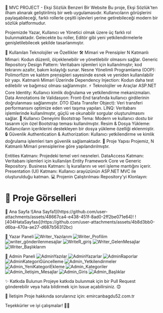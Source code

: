 📝 MVC PROJECT - Ekşi Sözlük Benzeri Bir Website
Bu proje, Ekşi Sözlük'ten ilham alınarak geliştirilmiş bir web uygulamasıdır. Kullanıcıların görüşlerini paylaşabileceği, farklı rollerle çeşitli işlevleri yerine getirebileceği modern bir sözlük platformudur.

Projemizde Yazar, Kullanıcı ve Yönetici olmak üzere üç farklı rol bulunmaktadır. Gelecekte bu roller, Editör gibi yeni yetkilendirmelerle genişletilebilecek şekilde tasarlanmıştır.

🚀 Kullanılan Teknolojiler ve Özellikler
🛠️ Mimari ve Prensipler
N Katmanlı Mimari:
Kodun düzenli, ölçeklenebilir ve yönetilebilir olmasını sağlar.
Generic Repository Design Pattern:
Veritabanı işlemleri için kullanılmıştır; kod tekrarını azaltır, bakım kolaylığı sunar.
Nesne Yönelimli Programlama (OOP):
Polimorfizm ve kalıtım prensipleri sayesinde esnek ve yeniden kullanılabilir bir yapı.
Katmanlı Mimari Üzerinde Dependency Injection:
Kodun daha test edilebilir ve bağımsız olması sağlanmıştır.
⚡ Teknolojiler ve Araçlar
ASP.NET Core Identity:
Kullanıcı kimlik doğrulama ve yetkilendirme mekanizmaları.
Data Annotations ile Validasyon:
Front-End tarafında kullanıcı girdilerinin doğrulanması sağlanmıştır.
DTO (Data Transfer Object):
Veri transferi performansını optimize eden veri taşıma yapıları.
LINQ:
Veritabanı işlemlerinde kullanılmıştır, güçlü ve okunabilir sorgular oluşturulmasını sağlar.
🎨 Kullanıcı Deneyimi
Bootstrap Tema:
Modern ve kullanıcı dostu bir tasarım için özel Bootstrap teması kullanılmıştır.
Resim & Dosya Yükleme:
Kullanıcıların içeriklerini destekleyen bir dosya yükleme özelliği eklenmiştir.
🔒 Güvenlik
Authentication & Authorization:
Kullanıcı yetkilendirme ve kimlik doğrulama işlemleri tam güvenlik sağlamaktadır.
📂 Proje Yapısı
Projemiz, N Katmanlı Mimari prensiplerine göre yapılandırılmıştır.

Entities Katmanı:
Projedeki temel veri nesneleri.
DataAccess Katmanı:
Veritabanı işlemleri için kullanılan Entity Framework Core ve Generic Repository.
Business Katmanı:
İş kurallarını ve veri işleme mantığını içerir.
Presentation (UI) Katmanı:
Kullanıcı arayüzünün ASP.NET MVC ile oluşturulduğu katman.
💻 Projenin Çalıştırılması
Repository'yi Klonlayın:


<h1>🌟 Proje Görselleri</h1>
📸 Ana Sayfa
![Ana Sayfa1](https://github.com/user-attachments/assets/48667ca4-e438-451f-8ad0-2ff2be071e64)!
![404HataSayfası](https://github.com/user-attachments/assets/4b8d3bb0-d6ba-470a-ae27-d687b56312bc)


📸 Yazar Paneli
![Writer_Yazılarım](https://github.com/user-attachments/assets/a2ec016c-1d08-451d-aa4a-7de2def4b5c2)
![Writer_Profilim](https://github.com/user-attachments/assets/1129019f-9314-4b64-b79b-bf94ae2aa752)
![writer_gönderilenmesajlar](https://github.com/user-attachments/assets/d5d60ff9-8f54-4eb5-9da4-8f5a5e91f4af)
![WriteR_giriş](https://github.com/user-attachments/assets/afb5491f-b5b7-4efc-8378-132805d1c137)
![Writer_GelenMesajlar](https://github.com/user-attachments/assets/299379c9-4cf1-48d5-ac50-da90ab6af7fb)
![Writer_Başlıklarım](https://github.com/user-attachments/assets/472e8da3-99ce-4821-b170-cee486dde857)

📸 Admin Paneli
![AdminYazılar](https://github.com/user-attachments/assets/f5ca5679-90d4-44a7-9c29-7352289aa953)
![AdminYazarlar](https://github.com/user-attachments/assets/125b9d86-4b65-4064-a000-55ee5495e307)
![AdminRaporlar](https://github.com/user-attachments/assets/0a629241-2384-44af-9fec-ad13bc79a790)
![AdminKategoriGüncelleme](https://github.com/user-attachments/assets/ea6482ad-177e-4535-ba52-b5b4f3d7125d)
![Admin_Yetkilendirmeler](https://github.com/user-attachments/assets/c9dc0806-cc1d-4880-bdfc-f14445cd148c)
![Admin_YeniKategoriEkleme](https://github.com/user-attachments/assets/a76310b3-f78c-45d0-b052-b74abfda3f4b)
![Admin_Kategoriler](https://github.com/user-attachments/assets/b37ec700-84c9-4bac-afde-750b0965f60b)
![Admin_İletişim_Mesajlar](https://github.com/user-attachments/assets/dcec3826-0337-4e02-a47d-949852fe3a10)
![Admin_Giris](https://github.com/user-attachments/assets/9f12e340-15c5-421c-964d-1e5c1a2f4031)
![Admin_Başlıklar](https://github.com/user-attachments/assets/2b557c11-8f82-4faa-801e-c82e94c627ad)


✨ Katkıda Bulunun
Projeye katkıda bulunmak için bir Pull Request gönderebilir veya hata bildirmek için Issue açabilirsiniz. 😊

📧 İletişim
Proje hakkında sorularınız için: emircanbagdu52.com.tr

Teşekkürler ve iyi çalışmalar! 👨‍💻
